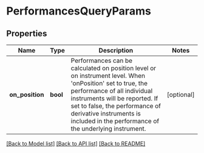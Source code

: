 # PerformancesQueryParams

## Properties
Name | Type | Description | Notes
------------ | ------------- | ------------- | -------------
**on_position** | **bool** | Performances can be calculated on position level or on instrument level. When &#39;onPosition&#39; set to true,  the performance of all individual instruments will be reported. If set to false, the performance of   derivative instruments is included in the performance of the underlying instrument. | [optional] 

[[Back to Model list]](../README.md#documentation-for-models) [[Back to API list]](../README.md#documentation-for-api-endpoints) [[Back to README]](../README.md)



